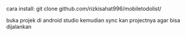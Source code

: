 cara install:
git clone github.com/rizkisahat996/mobiletodolist/

buka projek di android studio kemudian sync kan projectnya agar bisa dijalankan
